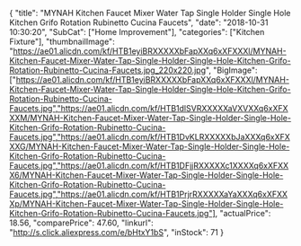 {
	"title": "MYNAH Kitchen Faucet Mixer Water Tap Single Holder Single Hole Kitchen Grifo Rotation Rubinetto Cucina Faucets",
	"date": "2018-10-31 10:30:20",
	"SubCat": ["Home Improvement"],
	"categories": ["Kitchen Fixture"],
	"thumbnailImage": "https://ae01.alicdn.com/kf/HTB1eyiBRXXXXXbFapXXq6xXFXXXl/MYNAH-Kitchen-Faucet-Mixer-Water-Tap-Single-Holder-Single-Hole-Kitchen-Grifo-Rotation-Rubinetto-Cucina-Faucets.jpg_220x220.jpg",
	"BigImage": ["https://ae01.alicdn.com/kf/HTB1eyiBRXXXXXbFapXXq6xXFXXXl/MYNAH-Kitchen-Faucet-Mixer-Water-Tap-Single-Holder-Single-Hole-Kitchen-Grifo-Rotation-Rubinetto-Cucina-Faucets.jpg","https://ae01.alicdn.com/kf/HTB1dlSVRXXXXXaVXVXXq6xXFXXXM/MYNAH-Kitchen-Faucet-Mixer-Water-Tap-Single-Holder-Single-Hole-Kitchen-Grifo-Rotation-Rubinetto-Cucina-Faucets.jpg","https://ae01.alicdn.com/kf/HTB1DvKLRXXXXXbJaXXXq6xXFXXXG/MYNAH-Kitchen-Faucet-Mixer-Water-Tap-Single-Holder-Single-Hole-Kitchen-Grifo-Rotation-Rubinetto-Cucina-Faucets.jpg","https://ae01.alicdn.com/kf/HTB1DFjjRXXXXXc1XXXXq6xXFXXX6/MYNAH-Kitchen-Faucet-Mixer-Water-Tap-Single-Holder-Single-Hole-Kitchen-Grifo-Rotation-Rubinetto-Cucina-Faucets.jpg","https://ae01.alicdn.com/kf/HTB1PrjrRXXXXXaYaXXXq6xXFXXXp/MYNAH-Kitchen-Faucet-Mixer-Water-Tap-Single-Holder-Single-Hole-Kitchen-Grifo-Rotation-Rubinetto-Cucina-Faucets.jpg"],
	"actualPrice": 18.56,
	"comparePrice": 47.60,
	"linkurl": "http://s.click.aliexpress.com/e/bHtxY1bS",
	"inStock": 71
}
